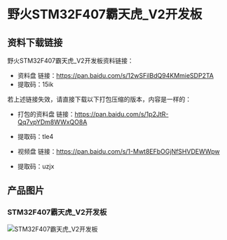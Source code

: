 [](index)

# 野火STM32F407霸天虎_V2开发板


## 资料下载链接
野火STM32F407霸天虎_V2开发板资料链接：
* 资料盘 链接：https://pan.baidu.com/s/12wSFilBdQ94KMmieSDP2TA 
* 提取码：15ik 


若上述链接失效，请直接下载以下打包压缩的版本，内容是一样的：
* 打包的资料盘 链接：https://pan.baidu.com/s/1p2JtR-Qq7vpYDm8WWxQO8A 
* 提取码：tle4 


* 视频盘 链接：https://pan.baidu.com/s/1-Mwt8EFbOGjNfSHVDEWWpw 
* 提取码：uzjx 


## 产品图片
### STM32F407霸天虎_V2开发板
![STM32F407霸天虎_V2开发板](https://raw.githubusercontent.com/wiki/Embdefire/products/images/STM32系列产品/STM32F407霸天虎_V2开发板/STM32F407霸天虎_V2开发板.jpg)